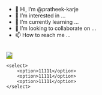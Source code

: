 - 👋 Hi, I’m @pratheek-karje
- 👀 I’m interested in ...
- 🌱 I’m currently learning ...
- 💞️ I’m looking to collaborate on ...
- 📫 How to reach me ...

<br />
<span style="background-color: #aaaa00">
       <image src="https://github.com/favicon.ico" />
</span>
       <br />

    <select>
        <option>11111</option>
        <option>11111</option>
        <option>11111</option>
    </select>

<!---
pratheek-karje/pratheek-karje is a ✨ special ✨ repository because its `README.md` (this file) appears on your GitHub profile.
You can click the Preview link to take a look at your changes.
--->
